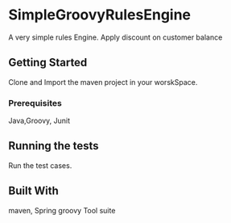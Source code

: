 # SimpleGroovyRulesEngine

A very simple rules Engine. Apply discount on customer balance 

## Getting Started

Clone and Import the maven project in your worskSpace.


### Prerequisites

Java,Groovy, Junit

## Running the tests

Run the test cases.  


## Built With

maven, Spring groovy Tool suite